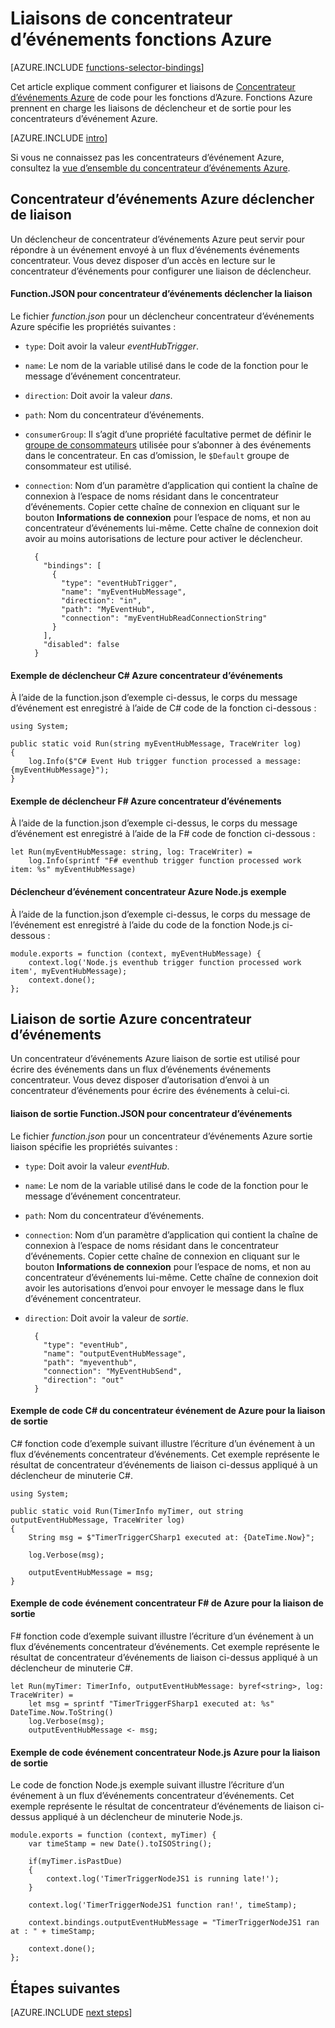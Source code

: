 <properties
    pageTitle="Les liaisons de concentrateur d’événements fonctions Azure | Microsoft Azure"
    description="Comprendre l’utilisation des liaisons de concentrateur d’événements Azure dans les fonctions d’Azure."
    services="functions"
    documentationCenter="na"
    authors="wesmc7777"
    manager="erikre"
    editor=""
    tags=""
    keywords="fonctions Azure, fonctions, traitement de l’événement, calcul dynamique, architecture sans serveur"/>

<tags
    ms.service="functions"
    ms.devlang="multiple"
    ms.topic="reference"
    ms.tgt_pltfrm="multiple"
    ms.workload="na"
    ms.date="10/17/2016"
    ms.author="wesmc"/>

# <a name="azure-functions-event-hub-bindings"></a>Liaisons de concentrateur d’événements fonctions Azure

[AZURE.INCLUDE [functions-selector-bindings](../../includes/functions-selector-bindings.md)]

Cet article explique comment configurer et liaisons de [Concentrateur d’événements Azure](../event-hubs/event-hubs-overview.md) de code pour les fonctions d’Azure. Fonctions Azure prennent en charge les liaisons de déclencheur et de sortie pour les concentrateurs d’événement Azure.

[AZURE.INCLUDE [intro](../../includes/functions-bindings-intro.md)] 

Si vous ne connaissez pas les concentrateurs d’événement Azure, consultez la [vue d’ensemble du concentrateur d’événements Azure](../event-hubs/event-hubs-overview.md).

## <a name="azure-event-hub-trigger-binding"></a>Concentrateur d’événements Azure déclencher de liaison

Un déclencheur de concentrateur d’événements Azure peut servir pour répondre à un événement envoyé à un flux d’événements événements concentrateur. Vous devez disposer d’un accès en lecture sur le concentrateur d’événements pour configurer une liaison de déclencheur.

#### <a name="functionjson-for-event-hub-trigger-binding"></a>Function.JSON pour concentrateur d’événements déclencher la liaison

Le fichier *function.json* pour un déclencheur concentrateur d’événements Azure spécifie les propriétés suivantes :

- `type`: Doit avoir la valeur *eventHubTrigger*.
- `name`: Le nom de la variable utilisé dans le code de la fonction pour le message d’événement concentrateur. 
- `direction`: Doit avoir la valeur *dans*. 
- `path`: Nom du concentrateur d’événements.
- `consumerGroup`: Il s’agit d’une propriété facultative permet de définir le [groupe de consommateurs](../event-hubs-overview.md#consumer-groups) utilisée pour s’abonner à des événements dans le concentrateur. En cas d’omission, le `$Default` groupe de consommateur est utilisé. 
- `connection`: Nom d’un paramètre d’application qui contient la chaîne de connexion à l’espace de noms résidant dans le concentrateur d’événements. Copier cette chaîne de connexion en cliquant sur le bouton **Informations de connexion** pour l’espace de noms, et non au concentrateur d’événements lui-même.  Cette chaîne de connexion doit avoir au moins autorisations de lecture pour activer le déclencheur.

        {
          "bindings": [
            {
              "type": "eventHubTrigger",
              "name": "myEventHubMessage",
              "direction": "in",
              "path": "MyEventHub",
              "connection": "myEventHubReadConnectionString"
            }
          ],
          "disabled": false
        }

#### <a name="azure-event-hub-trigger-c-example"></a>Exemple de déclencheur C# Azure concentrateur d’événements
 
À l’aide de la function.json d’exemple ci-dessus, le corps du message d’événement est enregistré à l’aide de C# code de la fonction ci-dessous :
 
    using System;
    
    public static void Run(string myEventHubMessage, TraceWriter log)
    {
        log.Info($"C# Event Hub trigger function processed a message: {myEventHubMessage}");
    }

#### <a name="azure-event-hub-trigger-f-example"></a>Exemple de déclencheur F# Azure concentrateur d’événements

À l’aide de la function.json d’exemple ci-dessus, le corps du message d’événement est enregistré à l’aide de la F# code de fonction ci-dessous :

    let Run(myEventHubMessage: string, log: TraceWriter) =
        log.Info(sprintf "F# eventhub trigger function processed work item: %s" myEventHubMessage)

#### <a name="azure-event-hub-trigger-nodejs-example"></a>Déclencheur d’événement concentrateur Azure Node.js exemple
 
À l’aide de la function.json d’exemple ci-dessus, le corps du message de l’événement est enregistré à l’aide du code de la fonction Node.js ci-dessous :
 
    module.exports = function (context, myEventHubMessage) {
        context.log('Node.js eventhub trigger function processed work item', myEventHubMessage);    
        context.done();
    };


## <a name="azure-event-hub-output-binding"></a>Liaison de sortie Azure concentrateur d’événements

Un concentrateur d’événements Azure liaison de sortie est utilisé pour écrire des événements dans un flux d’événements événements concentrateur. Vous devez disposer d’autorisation d’envoi à un concentrateur d’événements pour écrire des événements à celui-ci. 

#### <a name="functionjson-for-event-hub-output-binding"></a>liaison de sortie Function.JSON pour concentrateur d’événements

Le fichier *function.json* pour un concentrateur d’événements Azure sortie liaison spécifie les propriétés suivantes :

- `type`: Doit avoir la valeur *eventHub*.
- `name`: Le nom de la variable utilisé dans le code de la fonction pour le message d’événement concentrateur. 
- `path`: Nom du concentrateur d’événements.
- `connection`: Nom d’un paramètre d’application qui contient la chaîne de connexion à l’espace de noms résidant dans le concentrateur d’événements. Copier cette chaîne de connexion en cliquant sur le bouton **Informations de connexion** pour l’espace de noms, et non au concentrateur d’événements lui-même.  Cette chaîne de connexion doit avoir les autorisations d’envoi pour envoyer le message dans le flux d’événement concentrateur.
- `direction`: Doit avoir la valeur de *sortie*. 

        {
          "type": "eventHub",
          "name": "outputEventHubMessage",
          "path": "myeventhub",
          "connection": "MyEventHubSend",
          "direction": "out"
        }


#### <a name="azure-event-hub-c-code-example-for-output-binding"></a>Exemple de code C# du concentrateur événement de Azure pour la liaison de sortie
 
C# fonction code d’exemple suivant illustre l’écriture d’un événement à un flux d’événements concentrateur d’événements. Cet exemple représente le résultat de concentrateur d’événements de liaison ci-dessus appliqué à un déclencheur de minuterie C#.  
 
    using System;
    
    public static void Run(TimerInfo myTimer, out string outputEventHubMessage, TraceWriter log)
    {
        String msg = $"TimerTriggerCSharp1 executed at: {DateTime.Now}";
    
        log.Verbose(msg);   
        
        outputEventHubMessage = msg;
    }

#### <a name="azure-event-hub-f-code-example-for-output-binding"></a>Exemple de code événement concentrateur F# de Azure pour la liaison de sortie

F# fonction code d’exemple suivant illustre l’écriture d’un événement à un flux d’événements concentrateur d’événements. Cet exemple représente le résultat de concentrateur d’événements de liaison ci-dessus appliqué à un déclencheur de minuterie C#.

    let Run(myTimer: TimerInfo, outputEventHubMessage: byref<string>, log: TraceWriter) =
        let msg = sprintf "TimerTriggerFSharp1 executed at: %s" DateTime.Now.ToString()
        log.Verbose(msg);
        outputEventHubMessage <- msg;

#### <a name="azure-event-hub-nodejs-code-example-for-output-binding"></a>Exemple de code événement concentrateur Node.js Azure pour la liaison de sortie
 
Le code de fonction Node.js exemple suivant illustre l’écriture d’un événement à un flux d’événements concentrateur d’événements. Cet exemple représente le résultat de concentrateur d’événements de liaison ci-dessus appliqué à un déclencheur de minuterie Node.js.  
 
    module.exports = function (context, myTimer) {
        var timeStamp = new Date().toISOString();
        
        if(myTimer.isPastDue)
        {
            context.log('TimerTriggerNodeJS1 is running late!');
        }

        context.log('TimerTriggerNodeJS1 function ran!', timeStamp);   
        
        context.bindings.outputEventHubMessage = "TimerTriggerNodeJS1 ran at : " + timeStamp;
    
        context.done();
    };

## <a name="next-steps"></a>Étapes suivantes

[AZURE.INCLUDE [next steps](../../includes/functions-bindings-next-steps.md)]
